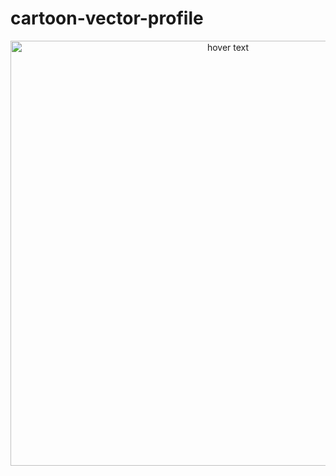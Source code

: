 # cartoon-vector-profile
<p align="center">
  <img src="CVectorDemo.png" width="680" title="hover text">
</p>
